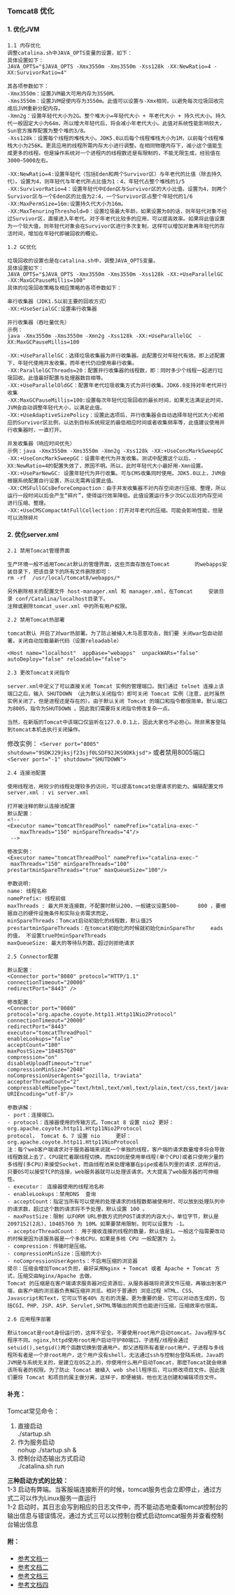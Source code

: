 ### Tomcat8 优化

#### **1. 优化JVM**
> 
    1.1 内存优化
    调整catalina.sh中JAVA_OPTS变量的设置，如下：
    具体设置如下： 
    JAVA_OPTS="$JAVA_OPTS -Xmx3550m -Xms3550m -Xss128k -XX:NewRatio=4 -XX:SurvivorRatio=4" 
> 
    其各项参数如下： 
    -Xmx3550m：设置JVM最大可用内存为3550M。 
    -Xms3550m：设置JVM促使内存为3550m。此值可以设置与-Xmx相同，以避免每次垃圾回收完成后JVM重新分配内存。 
    -Xmn2g：设置年轻代大小为2G。整个堆大小=年轻代大小 + 年老代大小 + 持久代大小。持久代一般固定大小为64m，所以增大年轻代后，将会减小年老代大小。此值对系统性能影响较大，Sun官方推荐配置为整个堆的3/8。 
    -Xss128k：设置每个线程的堆栈大小。JDK5.0以后每个线程堆栈大小为1M，以前每个线程堆栈大小为256K。更具应用的线程所需内存大小进行调整。在相同物理内存下，减小这个值能生成更多的线程。但是操作系统对一个进程内的线程数还是有限制的，不能无限生成，经验值在3000~5000左右。 
> 
    -XX:NewRatio=4:设置年轻代（包括Eden和两个Survivor区）与年老代的比值（除去持久代）。设置为4，则年轻代与年老代所占比值为1：4，年轻代占整个堆栈的1/5 
    -XX:SurvivorRatio=4：设置年轻代中Eden区与Survivor区的大小比值。设置为4，则两个Survivor区与一个Eden区的比值为2:4，一个Survivor区占整个年轻代的1/6 
    -XX:MaxPermSize=16m:设置持久代大小为16m。 
    -XX:MaxTenuringThreshold=0：设置垃圾最大年龄。如果设置为0的话，则年轻代对象不经过Survivor区，直接进入年老代。对于年老代比较多的应用，可以提高效率。如果将此值设置为一个较大值，则年轻代对象会在Survivor区进行多次复制，这样可以增加对象再年轻代的存活时间，增加在年轻代即被回收的概论。 
> 
    1.2 GC优化
> 
    垃圾回收的设置也是在catalina.sh中，调整JAVA_OPTS变量。 
    具体设置如下： 
    JAVA_OPTS="$JAVA_OPTS -Xmx3550m -Xms3550m -Xss128k -XX:+UseParallelGC  -XX:MaxGCPauseMillis=100" 
    具体的垃圾回收策略及相应策略的各项参数如下： 
> 
    串行收集器（JDK1.5以前主要的回收方式） 
    -XX:+UseSerialGC:设置串行收集器 
>     
    并行收集器（吞吐量优先） 
    示例： 
    java -Xmx3550m -Xms3550m -Xmn2g -Xss128k -XX:+UseParallelGC  -XX:MaxGCPauseMillis=100 
>     
    -XX:+UseParallelGC：选择垃圾收集器为并行收集器。此配置仅对年轻代有效。即上述配置下，年轻代使用并发收集，而年老代仍旧使用串行收集。 
    -XX:ParallelGCThreads=20：配置并行收集器的线程数，即：同时多少个线程一起进行垃圾回收。此值最好配置与处理器数目相等。 
    -XX:+UseParallelOldGC：配置年老代垃圾收集方式为并行收集。JDK6.0支持对年老代并行收集 
    -XX:MaxGCPauseMillis=100:设置每次年轻代垃圾回收的最长时间，如果无法满足此时间，JVM会自动调整年轻代大小，以满足此值。 
    -XX:+UseAdaptiveSizePolicy：设置此选项后，并行收集器会自动选择年轻代区大小和相应的Survivor区比例，以达到目标系统规定的最低相应时间或者收集频率等，此值建议使用并行收集器时，一直打开。 
>     
    并发收集器（响应时间优先） 
    示例：java -Xmx3550m -Xms3550m -Xmn2g -Xss128k -XX:+UseConcMarkSweepGC 
    -XX:+UseConcMarkSweepGC：设置年老代为并发收集。测试中配置这个以后，-XX:NewRatio=4的配置失效了，原因不明。所以，此时年轻代大小最好用-Xmn设置。 
    -XX:+UseParNewGC: 设置年轻代为并行收集。可与CMS收集同时使用。JDK5.0以上，JVM会根据系统配置自行设置，所以无需再设置此值。 
    -XX:CMSFullGCsBeforeCompaction：由于并发收集器不对内存空间进行压缩、整理，所以运行一段时间以后会产生“碎片”，使得运行效率降低。此值设置运行多少次GC以后对内存空间进行压缩、整理。 
    -XX:+UseCMSCompactAtFullCollection：打开对年老代的压缩。可能会影响性能，但是可以消除碎片 
    
    
#### **2. 优化server.xml**
> 
    2.1 禁用Tomcat管理界面
>    
    生产环境一般不适用Tomcat默认的管理界面，这些页面存放在Tomcat        的webapps安装目录下，把该目录下的所有文件删除即可：
    rm -rf  /usr/local/tomcat8/webapps/*
>    
    另外删除相关的配置文件 host-manager.xml 和 manager.xml，在Tomcat     安装目录 conf/Catalina/localhost目录下。
    注释或删除tomcat_user.xml 中的所有用户权限。
>    
    2.2 禁用Tomcat热部署
>   
    tomcat默认 开启了对war热部署。为了防止被植入木马恶意攻击，我们要 关闭war包自动部署。关闭自动加载最新代码（设置reloadable）
>   
    <Host name="localhost"  appBase="webapps"  unpackWARs="false"  autoDeploy="false" reloadable="false">
>
    2.3 更改Tomcat关闭指令
>   
    server.xml中定义了可以直接关闭 Tomcat 实例的管理端口。我们通过 telnet 连接上该端口之后，输入 SHUTDOWN （此为默认关闭指令）即可关闭 Tomcat 实例（注意，此时虽然实例关闭了，但是进程还是存在的）。由于默认关闭 Tomcat 的端口和指令都很简单。默认端口为8005，指令为SHUTDOWN 。因此我们需要将关闭指令修改复杂一点。
>    
    当然，在新版的Tomcat中该端口仅监听在127.0.0.1上，因此大家也不必担心。除非黑客登陆到tomcat本机去执行关闭操作。
修改实例：
   `<Server port="8005" shutdown="9SDKJ29jksjf23sjf0LSDF92JKS9DKkjsd">`
或者禁用8005端口
    `<Server port="-1" shutdown="SHUTDOWN">`
>    
    2.4 连接池配置
>
    使用线程池，用较少的线程处理较多的访问，可以提高tomcat处理请求的能力。编辑配置文件 server.xml : vi server.xml
>
    打开被注释的默认连接池配置
    默认配置：                                              
    <!--
    <Executor name="tomcatThreadPool" namePrefix="catalina-exec-"
        maxThreads="150" minSpareThreads="4"/>
     -->
>
    修改实例：           
    <Executor name="tomcatThreadPool" namePrefix="catalina-exec-"
     maxThreads="150" minSpareThreads="100" 
    prestartminSpareThreads="true" maxQueueSize="100"/> 
>
    参数说明:
    name: 线程名称
    namePrefix: 线程前缀
    maxThreads : 最大并发连接数，不配置时默认200，一般建议设置500~      800 ，要根据自己的硬件设施条件和实际业务需求而定。
    minSpareThreads：Tomcat启动初始化的线程数，默认值25   
    prestartminSpareThreads：在tomcat初始化的时候就初始化minSpareThr     eads的值， 不设置true时minSpareThreads   
    maxQueueSize: 最大的等待队列数，超过则拒绝请求
>    
    2.5 Connector配置
>   
    默认配置：
    <Connector port="8080" protocol="HTTP/1.1"
    connectionTimeout="20000"
    redirectPort="8443" />
>
    修改配置：
    <Connector port="8080"
    protocol="org.apache.coyote.http11.Http11Nio2Protocol"
    connectionTimeout="20000"
    redirectPort="8443" 
    executor="tomcatThreadPool"
    enableLookups="false" 
    acceptCount="100" 
    maxPostSize="10485760" 
    compression="on" 
    disableUploadTimeout="true" 
    compressionMinSize="2048" 
    noCompressionUserAgents="gozilla, traviata" 
    acceptorThreadCount="2" 
    compressableMimeType="text/html,text/xml,text/plain,text/css,text/javascript,application/javascript" 
    URIEncoding="utf-8"/>
>
    参数讲解：
    - port：连接端口。  
    - protocol：连接器使用的传输方式。Tomcat 8 设置 nio2 更好：org.apache.coyote.http11.Http11Nio2Protocol    
    protocol， Tomcat 6、7 设置 nio     更好：org.apache.coyote.http11.Http11NioProtocol      
    注：每个web客户端请求对于服务器端来说就一个单独的线程，客户端的请求数量增多将会导致线程数就上去了，CPU就忙着跟线程切换。而NIO则是使用单线程(单个CPU)或者只使用少量的多线程(多CPU)来接受Socket，而由线程池来处理堵塞在pipe或者队列里的请求.这样的话，只要OS可以接受TCP的连接，web服务器就可以处理该请求。大大提高了web服务器的可伸缩性。   
    - executor： 连接器使用的线程池名称
    - enableLookups：禁用DNS  查询 
    - acceptCount：指定当所有可以使用的处理请求的线程数都被使用时，可以放到处理队列中的请求数，超过这个数的请求将不予处理，默认设置 100 。
    - maxPostSize：限制 以FORM URL参数方式的POST请求的内容大小，单位字节，默认是 2097152(2兆)，10485760 为 10M。如果要禁用限制，则可以设置为 -1。
    - acceptorThreadCount： 用于接收连接的线程的数量，默认值是1。一般这个指需要改动的时候是因为该服务器是一个多核CPU，如果是多核 CPU 一般配置为 2。
    - compression：传输时是压缩。
    - compressionMinSize：压缩的大小
    - noCompressionUserAgents：不启用压缩的浏览器
    提示：压缩会增加Tomcat负担，最好采用Nginx + Tomcat 或者 Apache + Tomcat 方式，压缩交由Nginx/Apache 去做。 
    Tomcat 的压缩是在客户端请求服务器对应资源后，从服务器端将资源文件压缩，再输出到客户端，由客户端的浏览器负责解压缩并浏览。相对于普通的 浏览过程 HTML、CSS、Javascript和Text，它可以节省40% 左右的流量。更为重要的是，它可以对动态生成的，包括CGI、PHP、JSP、ASP、Servlet,SHTML等输出的网页也能进行压缩，压缩效率也很高。        
>
    2.6 应用程序部署
>    
    默认tomcat是root身份运行的，这样不安全。不要使用root用户启动tomcat。Java程序与C程序不同。nginx,httpd使用root用户启动守护80端口，子进程/线程会通过setuid(),setgid()两个函数切换到普通用户。即父进程所有者是root用户，子进程与多线程所有者是一个非root用户，这个用户没有shell，无法通过ssh与控制台登陆系统，Java的JVM是与系统无关的，是建立在OS之上的，你使用什么用户启动Tomcat，那麽Tomcat就会继承该所有者的权限。为了防止 Tomcat 被植入 web shell程序后，可以修改项目文件。因此我们要将 Tomcat 和项目的属主做分离，这样子，即便被搞，他也无法创建和编辑项目文件。 
    
#### **补充：**
Tomcat常见命令：  
1. 直接启动  
./startup.sh  
2. 作为服务启动  
nohup ./startup.sh &  
3. 控制台动态输出方式启动  
./catalina.sh run  

**三种启动方式的比较：**  
1-3 启动有弊端。当客服端连接断开的时候，tomcat服务也会立即停止，通过方式二可以作为Linux服务一直运行  
1-2 启动时，其日志会写到相应的日志文件中，而不能动态地查看tomcat控制台的输出信息与错误情况，通过方式三可以以控制台模式启动tomcat服务并查看控制台输出信息
    
#### 附：    
- [参考文档一](http://transcoder.tradaquan.com/from=844b/bd_page_type=1/ssid=0/uid=0/pu=usm%401%2Csz%401320_2001%2Cta%40iphone_1_10.3_3_603/baiduid=1720759AD4690EA321619F3ACD0122C0/w=0_10_/t=iphone/l=3/tc?ref=www_iphone&lid=14214402601153136240&order=9&fm=alop&h5ad=1&srd=1&dict=32&tj=www_normal_9_0_10_title&url_mf_score=5&vit=osres&m=8&cltj=cloud_title&asres=1&title=Tomcat%E8%B0%83%E4%BC%98-%E5%A4%AA%E6%B8%85-%E5%8D%9A%E5%AE%A2%E5%9B%AD&w_qd=IlPT2AEptyoA_yilI5qeGjVkf910miV3s_&sec=21468&di=9fb4eb1e19ca05ce&bdenc=1&tch=124.81.316.1802.0.0&nsrc=IlPT2AEptyoA_yixCFOxXnANedT62v3IEQGG_ytK1DK6mlrte4viZQRAWSHqLzrIBVWwdoTKtRwJuHSdAT-il17&eqid=c543b3dac81f08001000000659315538&wd=&clk_info=%7B%22srcid%22%3A%221599%22%2C%22tplname%22%3A%22www_normal%22%2C%22t%22%3A1496478439702%2C%22sig%22%3A%2254801%22%2C%22xpath%22%3A%22div-div-div-a-p%22%7D)
- [参考文档二](http://m.blog.csdn.net/article/details?id=51362676)
- [参考文档三](http://nolinux.blog.51cto.com/4824967/1608940)
- [参考文档四](http://www.jianshu.com/p/c8613d17e5fe)
